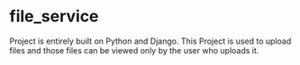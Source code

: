 # file_service
Project is entirely built on Python and Django. This Project is used to upload files and those files can be viewed only by the user who uploads it.
